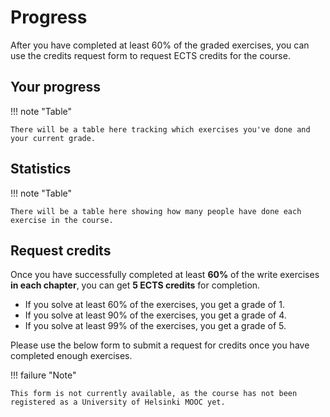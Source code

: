 # Progress

After you have completed at least 60% of the graded exercises, you can use the credits request form to request ECTS credits for the course.

## Your progress

!!! note "Table"
    
    There will be a table here tracking which exercises you've done and your current grade.

## Statistics

!!! note "Table"
    
    There will be a table here showing how many people have done each exercise in the course.

## Request credits

Once you have successfully completed at least **60%** of the write exercises **in each chapter**, you can get **5 ECTS credits** for completion.

- If you solve at least 60% of the exercises, you get a grade of 1.
- If you solve at least 90% of the exercises, you get a grade of 4.
- If you solve at least 99% of the exercises, you get a grade of 5.

Please use the below form to submit a request for credits once you have completed enough exercises.

!!! failure "Note"
    
    This form is not currently available, as the course has not been registered as a University of Helsinki MOOC yet.
